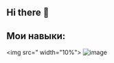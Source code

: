 ## Hi there 👋

<!--
**zaeso/zaeso** is a ✨ _special_ ✨ repository because its `README.md` (this file) appears on your GitHub profile.

Here are some ideas to get you started:

- 🔭 I’m currently working on ...
- 🌱 I’m currently learning ...
- 👯 I’m looking to collaborate on ...
- 🤔 I’m looking for help with ...
- 💬 Ask me about ...
- 📫 How to reach me: ...
- 😄 Pronouns: ...
- ⚡ Fun fact: ...
-->
## Мои навыки:
<img src=" width="10%">
![image](https://github.com/user-attachments/assets/237af38e-13f1-4435-9371-dd3dc0fe8d17)
